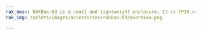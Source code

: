 ```yaml
---
rak_desc: RAKBox-B3 is a small and lightweight enclosure. It is IP20 rated enclosure for indoor usage.
rak_img: /assets/images/accessories/rakbox-b3/overview.png

---
```


<rk-redirect to="/Product-Categories/Accessories/RAKBox-B3/Overview/" />